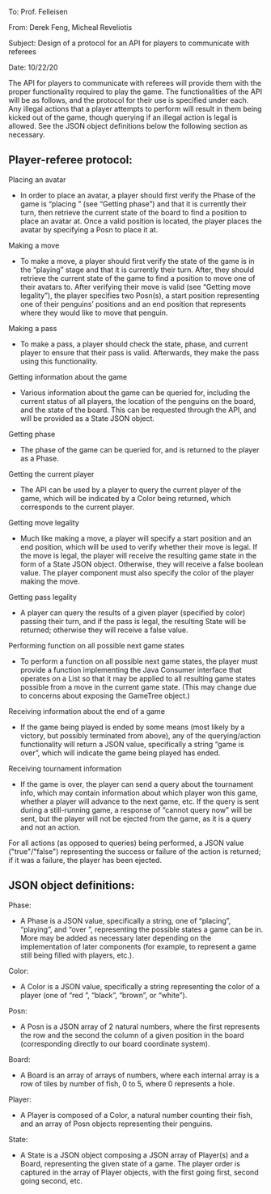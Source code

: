 To: Prof. Felleisen

From: Derek Feng, Micheal Reveliotis

Subject: Design of a protocol for an API for players to communicate with referees

Date: 10/22/20

The API for players to communicate with referees will provide them with the proper functionality required to play the game. The functionalities of the API will be as follows, and the protocol for their use is specified under each. Any illegal actions that a player attempts to perform will result in them being kicked out of the game, though querying if an illegal action is legal is allowed. See the JSON object definitions below the following section as necessary.

## Player-referee protocol:

Placing an avatar
- In order to place an avatar, a player should first verify the Phase of the game is “placing
” (see “Getting phase”) and that it is currently their turn, then retrieve the current state of the board to find a position to place an avatar at. Once a valid position is located, the player places the avatar by specifying a Posn to place it at. 

Making a move
- To make a move, a player should first verify the state of the game is in the “playing” stage and
 that it is currently their turn. After, they should retrieve the current state of the game to find a position to move one of their avatars to. After verifying their move is valid (see “Getting move legality”), the player specifies two Posn(s), a start position representing one of their penguins’ positions and an end position that represents where they would like to move that penguin. 

Making a pass
- To make a pass, a player should check the state, phase, and current player to ensure that their
 pass is valid. Afterwards, they make the pass using this functionality. 

Getting information about the game
- Various information about the game can be queried for, including the current status of all
  players, the location of the penguins on the board, and the state of the board. This can be requested through the API, and will be provided as a State JSON object.

Getting phase
- The phase of the game can be queried for, and is returned to the player as a Phase.

Getting the current player
- The API can be used by a player to query the current player of the game, which will be indicated
 by a Color being returned, which corresponds to the current player.

Getting move legality
- Much like making a move, a player will specify a start position and an end position, which will
 be used to verify whether their move is legal. If the move is legal, the player will receive the
  resulting game state in the form of a State JSON object. Otherwise, they will receive a false
   boolean value. The player component must also specify the color of the player making the move.
   
Getting pass legality
- A player can query the results of a given player (specified by color) passing their turn, and if
 the pass is legal, the resulting State will be returned; otherwise they will receive a false value.

Performing function on all possible next game states
- To perform a function on all possible next game states, the player must provide a function
 implementing the Java Consumer interface that operates on a List<GameTree> so that it may be applied to all resulting game states possible from a move in the current game state. (This may change due to concerns about exposing the GameTree object.)

Receiving information about the end of a game
- If the game being played is ended by some means (most likely by a victory, but possibly
 terminated from above), any of the querying/action functionality will return a JSON value, specifically a string “game is over”, which will indicate the game being played has ended.

Receiving tournament information 
- If the game is over, the player can send a query about the tournament info, which may contain
 information about which player won this game, whether a player will advance to the next game, etc. If the query is sent during a still-running game, a response of “cannot query now” will be sent, but the player will not be ejected from the game, as it is a query and not an action.
 
For all actions (as opposed to queries) being performed, a JSON value ("true"/"false") representing the success or failure of the action is returned; if it was a failure, the player has been ejected.

## JSON object definitions:

Phase:
- A Phase is a JSON value, specifically a string, one of “placing”, “playing”, and “over
”, representing the possible states a game can be in. More may be added as necessary later depending on the implementation of later components (for example, to represent a game still being filled with players, etc.).

Color:
- A Color is a JSON value, specifically a string representing the color of a player (one of “red
”, “black”, “brown”, or “white”).

Posn: 
- A Posn is a JSON array of 2 natural numbers, where the first represents the row and the second
 the column of a given position in the board (corresponding directly to our board coordinate system).

Board: 
- A Board is an array of arrays of numbers, where each internal array is a row of tiles by number
 of fish, 0 to 5, where 0 represents a hole.

Player:
- A Player is composed of a Color, a natural number counting their fish, and an array of Posn
 objects representing their penguins.
 
State: 
- A State is a JSON object composing a JSON array of Player(s) and a Board, representing the given state of a game. The player order is captured in the array of Player objects, with the first going first, second going second, etc.

